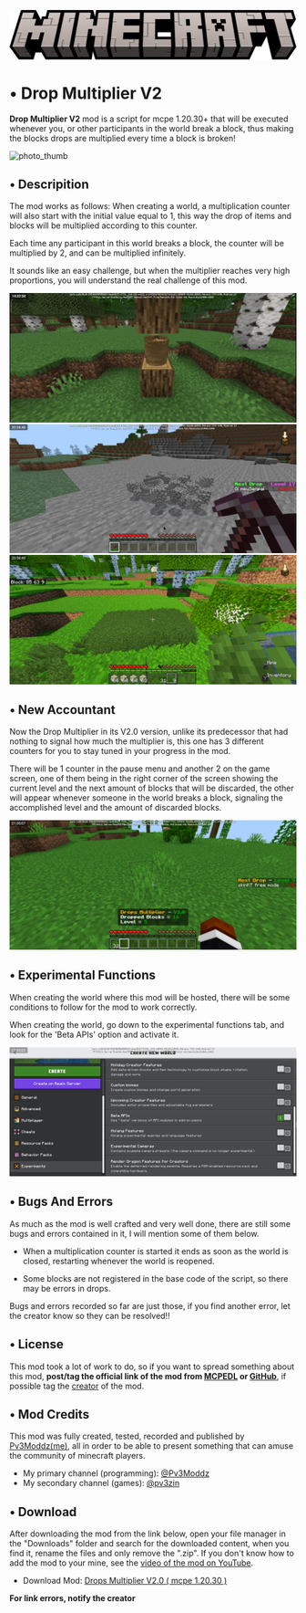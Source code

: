 ![Title](Images/title.png)

# • Drop Multiplier V2

**Drop Multiplier V2** mod is a script for mcpe 1.20.30+ that will be executed whenever you, or other participants in the world break a block, thus making the blocks drops are multiplied every time a block is broken!

![photo_thumb](Images/photo_thumb.png)

## • Descripition

The mod works as follows: When creating a world, a multiplication counter will also start with the initial value equal to 1, this way the drop of items and blocks will be multiplied according to this counter.

Each time any participant in this world breaks a block, the counter will be multiplied by 2, and can be multiplied infinitely.

It sounds like an easy challenge, but when the multiplier reaches very high proportions, you will understand the real challenge of this mod.

![photo_1](Images/photo_1.jpg)
![photo_2](Images/photo_2.jpg)
![photo_3](Images/photo_3.jpg)

## • New Accountant

Now the Drop Multiplier in its V2.0 version, unlike its predecessor that had nothing to signal how much the multiplier is, this one has 3 different counters for you to stay tuned in your progress in the mod.

There will be 1 counter in the pause menu and another 2 on the game screen, one of them being in the right corner of the screen showing the current level and the next amount of blocks that will be discarded, the other will appear whenever someone in the world breaks a block, signaling the accomplished level and the amount of discarded blocks.

![photo_4](Images/photo_4.jpg)

## • Experimental Functions

When creating the world where this mod will be hosted, there will be some conditions to follow for the mod to work correctly.

When creating the world, go down to the experimental functions tab, and look for the 'Beta APIs' option and activate it.

![photo_5](Images/photo_5.jpg)

## • Bugs And Errors

As much as the mod is well crafted and very well done, there are still some bugs and errors contained in it, I will mention some of them below.

- When a multiplication counter is started it ends as soon as the world is closed, restarting whenever the world is reopened.

- Some blocks are not registered in the base code of the script, so there may be errors in drops.

Bugs and errors recorded so far are just those, if you find another error, let the creator know so they can be resolved!!

## • License

This mod took a lot of work to do, so if you want to spread something about this mod, **post/tag the official link of the mod from [MCPEDL](https://mcpedl.com/drops-multiplier-v2-0/) or [GitHub](https://github.com/Pv3Moddz/Drops_Multiplier_V2.0/)**, if possible tag the [creator](https://github.com/Pv3Moddz/Drops_Multiplier_V2.0/#-mod-credits) of the mod.

## • Mod Credits

This mod was fully created, tested, recorded and published by [Pv3Moddz(me)](https://youtube.com/pv3zin), all in order to be able to present something that can amuse the community of minecraft players.

- My primary channel (programming): [@Pv3Moddz](https://youtube.com/@Pv3Moddz)
- My secondary channel (games): [@pv3zin](https://youtube.com/@pv3zin)

## • Download

After downloading the mod from the link below, open your file manager in the "Downloads" folder and search for the downloaded content, when you find it, rename the files and only remove the ".zip". If you don't know how to add the mod to your mine, see the [video of the mod on YouTube](https://youtu.be/HU-xft0W5TI).

- Download Mod: [Drops Multiplier V2.0 ( mcpe 1.20.30 )](https://www.mediafire.com/file/giivly4b7tckfc3/Drops_Multiplier_V2.0.mcpack.zip/file)

**For link errors, notify the creator**
